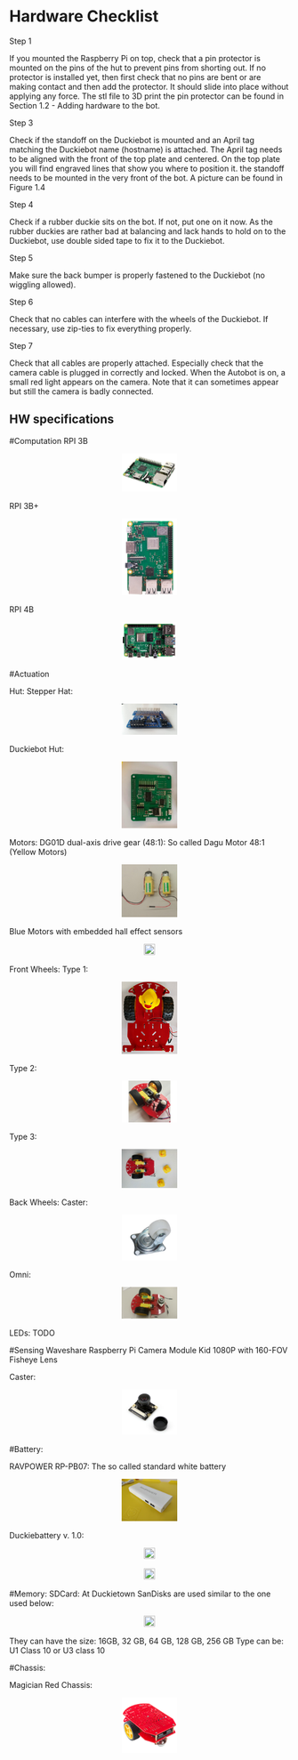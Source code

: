 # Hardware Checklist

Step 1

If you mounted the Raspberry Pi on top, check that a pin protector is mounted on the pins of the hut to prevent pins from shorting out. If no protector is installed yet, then first check that no pins are bent or are making contact and then add the protector. It should slide into place without applying any force. The stl file to 3D print the pin protector can be found in Section 1.2 - Adding hardware to the bot.

Step 3

Check if the standoff on the Duckiebot is mounted and an April tag matching the Duckiebot name (hostname) is attached. The April tag needs to be aligned with the front of the top plate and centered. On the top plate you will find engraved lines that show you where to position it. the standoff needs to be mounted in the very front of the bot. A picture can be found in Figure 1.4

Step 4

Check if a rubber duckie sits on the bot. If not, put one on it now. As the rubber duckies are rather bad at balancing and lack hands to hold on to the Duckiebot, use double sided tape to fix it to the Duckiebot.

Step 5

Make sure the back bumper is properly fastened to the Duckiebot (no wiggling allowed).

Step 6

Check that no cables can interfere with the wheels of the Duckiebot. If necessary, use zip-ties to fix everything properly.

Step 7

Check that all cables are properly attached. Especially check that the camera cable is plugged in correctly and locked. When the Autobot is on, a small red light appears on the camera. Note that it can sometimes appear but still the camera is badly connected.



## HW specifications


#Computation
RPI 3B
<p align="center">
     <img src="media/rpi3b.png" width="20%" height="20%" />
</p>

RPI 3B+
<p align="center">
     <img src="media/rpi3bp.png" width="20%" height="20%" />
</p>

RPI 4B
<p align="center">
     <img src="media/rpi4b.png" width="20%" height="20%" />
</p>

#Actuation

Hut:
Stepper Hat:
<p align="center">
     <img src="media/sideview_stepper_hat.jpg" width="20%" height="20%" />
</p>

Duckiebot Hut:
<p align="center">
     <img src="media/duckiebot_hut.png" width="20%" height="20%" />
</p>

Motors:
DG01D dual-axis drive gear (48:1):
So called Dagu Motor 48:1 (Yellow Motors)
<p align="center">
     <img src="media/dagu_motor.png" width="20%" height="20%" />
</p>

Blue Motors with embedded hall effect sensors
<p align="center">
     <img src="media/dc_motor_db.png" width="20%" height="20%" />
</p>


Front Wheels:
Type 1:
<p align="center">
     <img src="media/WheelType1.jpg" width="20%" height="20%" />
</p>

Type 2:
<p align="center">
     <img src="media/WheelType2.jpg" width="20%" height="20%" />
</p>

Type 3:
<p align="center">
     <img src="media/WheelType3.jpg" width="20%" height="20%" />
</p>


Back Wheels:
Caster:
<p align="center">
     <img src="media/caster.png" width="20%" height="20%" />
</p>

Omni:
<p align="center">
     <img src="media/omni.jpg" width="20%" height="20%" />
</p>


LEDs:
TODO

#Sensing
Waveshare Raspberry Pi Camera Module Kid 1080P with 160-FOV Fisheye Lens

Caster:
<p align="center">
     <img src="media/camera.png" width="20%" height="20%" />
</p>

#Battery:

RAVPOWER RP-PB07:
The so called standard white battery
<p align="center">
     <img src="media/ravpower.jpg" width="20%" height="20%" />
</p>

Duckiebattery v. 1.0:
<p align="center">
     <img src="media/duckiebattery_front.jpg" width="20%" height="20%" />
</p>
<p align="center">
     <img src="media/duckiebattery_ports.jpg" width="20%" height="20%" />
</p>

#Memory:
SDCard:
At Duckietown SanDisks are used similar to the one used below:

<p align="center">
     <img src="media/SDcard16gb.png" width="20%" height="20%" />
</p>

They can have the size: 16GB, 32 GB, 64 GB, 128 GB, 256 GB
Type can be: U1 Class 10 or U3 class 10

#Chassis:

Magician Red Chassis:
<p align="center">
     <img src="media/magician_chassis.jpg" width="20%" height="20%" />
</p>
